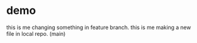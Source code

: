 # demo
this is me changing something in feature branch.
this is me making a new file in local repo.
(main)